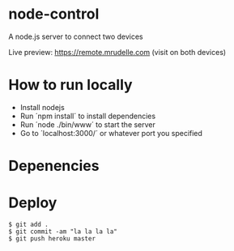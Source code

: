 node-control
============

A node.js server to connect two devices

Live preview: https://remote.mrudelle.com (visit on both devices) 


# How to run locally

* Install nodejs
* Run ´npm install´ to install dependencies
* Run ´node ./bin/www´ to start the server 
* Go to ´localhost:3000/´ or whatever port you specified

# Depenencies


# Deploy

```
$ git add .
$ git commit -am "la la la la"
$ git push heroku master
```


